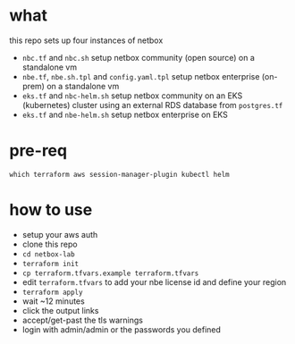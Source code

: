 # what
this repo sets up four instances of netbox
- `nbc.tf` and `nbc.sh` setup netbox community (open source) on a standalone vm
- `nbe.tf`, `nbe.sh.tpl` and `config.yaml.tpl` setup netbox enterprise (on-prem) on a standalone vm
- `eks.tf` and `nbc-helm.sh` setup netbox community on an EKS (kubernetes) cluster using an external RDS database from `postgres.tf`
- `eks.tf` and `nbe-helm.sh` setup netbox enterprise on EKS

# pre-req
```
which terraform aws session-manager-plugin kubectl helm
```

# how to use
- setup your aws auth
- clone this repo
- `cd netbox-lab`
- `terraform init`
- `cp terraform.tfvars.example terraform.tfvars`
- edit `terraform.tfvars` to add your nbe license id and define your region
- `terraform apply`
- wait ~12 minutes
- click the output links
- accept/get-past the tls warnings
- login with admin/admin or the passwords you defined

